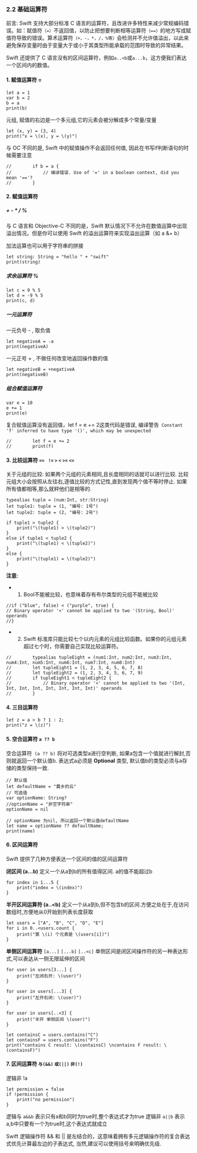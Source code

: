 ###  2.2 基础运算符

前言: Swift 支持大部分标准 C 语言的运算符，且改进许多特性来减少常规编码错误。如：赋值符`（=）`不返回值，以防止把想要判断相等运算符`（==）`的地方写成赋值符导致的错误。算术运算符`（+，-，*，/，%等）`会检测并不允许值溢出，以此来避免保存变量时由于变量大于或小于其类型所能承载的范围时导致的异常结果。

Swift 还提供了 C 语言没有的区间运算符，例如` a..<b `或` a...b `，这方便我们表达一个区间内的数值。

#### 1. 赋值运算符 =
```
let a = 1
var b = 2
b = a
print(b)
```
元组, 赋值的右边是一个多元组,它的元素会被分解成多个常量/变量
```
let (x, y) = (3, 4)
print("x = \(x), y = \(y)")
```

与 OC 不同的是, Swift 中的赋值操作不会返回任何值, 因此在书写if判断语句的时候需要注意
```
//        if b = a {
//            // 编译错误. Use of '=' in a boolean context, did you mean '=='?
//        }
```


#### 2. 赋值运算符

##### + - * / %

与 C 语言和 Objective-C 不同的是，Swift 默认情况下不允许在数值运算中出现溢出情况。但是你可以使用 Swift 的溢出运算符来实现溢出运算（如 a &+ b）

加法运算也可以用于字符串的拼接
```
let string: String = "hello " + "swift"
print(string)
```
##### 求余运算符 %
```
let c = 9 % 5
let d = -9 % 5
print(c, d)
```

##### 一元运算符
一元负号 - , 取负值
```
let negativeA = -a
print(negativeA)
```
一元正号 + , 不做任何改变地返回操作数的值
```
let negativeB = +negativeA
print(negativeB)
```

##### 组合赋值运算符
```
var e = 10
e += 1
print(e)
```
复合赋值运算没有返回值，let f = e += 2这类代码是错误, 编译警告` Constant 'f' inferred to have type '()', which may be unexpected`
```
//        let f = e += 2
//        print(f)
```

#### 3. 比较运算符  `== `  `!=`   `>`  `<`  `>=`  `<=`
关于元组的比较: 如果两个元组的元素相同,且长度相同的话就可以进行比较. 比较元组大小会按照从左往右,逐值比较的方式记性,直到发现两个值不等时停止. 如果所有值都相等,那么就秤他们是相等的.
```
typealias tuple = (num:Int, str:String)
let tuple1: tuple = (1, "编号: 1号")
let tuple2: tuple = (2, "编号: 2号")

if tuple1 > tuple2 {
    print("\(tuple1) > \(tuple2)")
}
else if tuple1 < tuple2 {
    print("\(tuple1) < \(tuple2)")
}
else {
    print("\(tuple1) = \(tuple2)")
}
```

**注意:**
- 1. Bool不能被比较，也意味着存有布尔类型的元组不能被比较
```
//if ("blue", false) < ("purple", true) {
// Binary operator '<' cannot be applied to two '(String, Bool)' operands
//}
```

- 2. Swift 标准库只能比较七个以内元素的元组比较函数。如果你的元组元素超过七个时，你需要自己实现比较运算符。
```
//        typealias tupleEight = (num1:Int, num2:Int, num3:Int, num4:Int, num5:Int, num6:Int, num7:Int, num8:Int)
//        let tupleEight1 = (1, 2, 3, 4, 5, 6, 7, 8)
//        let tupleEight2 = (1, 2, 3, 4, 5, 6, 7, 9)
//        if tupleEight1 < tupleEight2 {
//            // Binary operator '<' cannot be applied to two '(Int, Int, Int, Int, Int, Int, Int, Int)' operands
//        }
```

#### 4. 三目运算符
```
let z = a > b ? 1 : 2;
print("z = \(z)")
```

#### 5. 空合运算符 `a ?? b`
空合运算符` (a ?? b)` 将对可选类型a进行空判断, 如果a包含一个值就进行解封,否则就返回一个默认值b. 表达式a必须是 **Optional** 类型, 默认值b的类型必须与a存储的类型保持一致.

```
// 默认值
let defaultName = "爨乡的云"
// 可选值
var optionName: String?
//optionName = "非空字符串"
optionName = nil

// optionName 为nil, 所以返回一个默认值defaultName
let name = optionName ?? defaultName;
print(name)
```

#### 6. 区间运算符
Swift 提供了几种方便表达一个区间的值的区间运算符

**闭区间 (a...b)** 定义一个从a到b的所有值得区间. a的值不能超过b
```
for index in 1...5 {
    print("index = \(index)")
}
```

**半开区间运算符 (a..<b)**  定义一个从a到b,但不包含b的区间.方便之处在于,在访问数组时,方便地从0开始到列表长度获取
```
let users = ["A", "B", "C", "D", "E"]
for i in 0..<users.count {
    print("第 \(i) 个元素是 \(users[i])")
}
```

**单侧区间运算符** `[a...]` `[...b]` `[..<c]`
单侧区间是闭区间操作符的另一种表达形式,可以表达从一侧无限延伸的区间
```
for user in users[3...] {
    print("左闭右开: \(user)")
}

for user in users[...3] {
    print("左开右闭: \(user)")
}

for user in users[..<3] {
    print("半开 单侧区间 \(user)")
}

let containsC = users.contains("C")
let containsF = users.contains("F")
print("contains C result: \(containsC) \ncontains F result: \(containsF)")
```

#### 7. 区间运算符 `与(&&)`  `或(||)`  `非(!)`
逻辑非 !a
```
let permission = false
if !permission {
    print("no permission")
}
```

逻辑与 `a&&b` 表示只有a和b同时为true时,整个表达式才为true
逻辑非 `a||b` 表示a,b中只要有一个为true时,这个表达式就成立

Swift 逻辑操作符 && 和 || 是左结合的，这意味着拥有多元逻辑操作符的复合表达式优先计算最左边的子表达式, 当然,建议可以使用括号来明确优先级.
